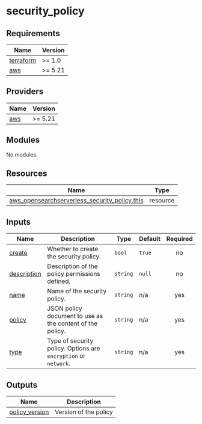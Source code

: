 # security_policy

<!-- BEGINNING OF PRE-COMMIT-TERRAFORM DOCS HOOK -->
## Requirements

| Name | Version |
|------|---------|
| <a name="requirement_terraform"></a> [terraform](#requirement\_terraform) | >= 1.0 |
| <a name="requirement_aws"></a> [aws](#requirement\_aws) | >= 5.21 |

## Providers

| Name | Version |
|------|---------|
| <a name="provider_aws"></a> [aws](#provider\_aws) | >= 5.21 |

## Modules

No modules.

## Resources

| Name | Type |
|------|------|
| [aws_opensearchserverless_security_policy.this](https://registry.terraform.io/providers/hashicorp/aws/latest/docs/resources/opensearchserverless_security_policy) | resource |

## Inputs

| Name | Description | Type | Default | Required |
|------|-------------|------|---------|:--------:|
| <a name="input_create"></a> [create](#input\_create) | Whether to create the security policy. | `bool` | `true` | no |
| <a name="input_description"></a> [description](#input\_description) | Description of the policy permissions defined. | `string` | `null` | no |
| <a name="input_name"></a> [name](#input\_name) | Name of the security policy. | `string` | n/a | yes |
| <a name="input_policy"></a> [policy](#input\_policy) | JSON policy document to use as the content of the policy. | `string` | n/a | yes |
| <a name="input_type"></a> [type](#input\_type) | Type of security policy. Options are `encryption` or `network`. | `string` | n/a | yes |

## Outputs

| Name | Description |
|------|-------------|
| <a name="output_policy_version"></a> [policy\_version](#output\_policy\_version) | Version of the policy |
<!-- END OF PRE-COMMIT-TERRAFORM DOCS HOOK -->
